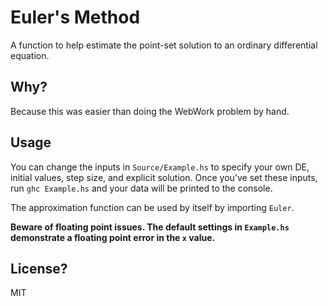 # Euler's Method
A function to help estimate the point-set solution to an ordinary differential equation.

## Why?
Because this was easier than doing the WebWork problem by hand.

## Usage
You can change the inputs in `Source/Example.hs` to specify your own DE, initial values, step size, and explicit solution. Once you've set these inputs, run `ghc Example.hs` and your data will be printed to the console.

The approximation function can be used by itself by importing `Euler`.

**Beware of floating point issues. The default settings in `Example.hs` demonstrate a floating point error in the `x` value.**

## License?
MIT
